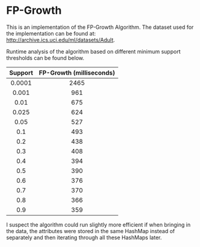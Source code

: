 # FP-Growth

This is an implementation of the FP-Growth Algorithm.  The dataset used for the implementation can be found at:
http://archive.ics.uci.edu/ml/datasets/Adult.

Runtime analysis of the algorithm based on different minimum support thresholds can be found below.  

| Support | FP-Growth (milliseconds) |
| :-----: | :----------------------: |
| 0.0001 | 2465 |
| 0.001 | 961 |
| 0.01 | 675 |
| 0.025	| 624 |
|0.05 | 527 |
| 0.1	| 493 |
| 0.2	| 438 |
| 0.3	| 408 |
| 0.4 | 394 |
| 0.5	| 390 |
| 0.6	| 376 |
| 0.7 | 370 |
| 0.8 | 366 |
| 0.9 | 359 |

I suspect the algorithm could run slightly more efficient if when bringing in the data, the attributes were stored in the same HashMap instead of separately and then iterating through all these HashMaps later.
